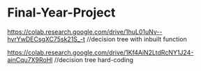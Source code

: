# Final-Year-Project


https://colab.research.google.com/drive/1huL01uNv--hyrYwDECsgXC75sk21S_-t   //decision tree with inbuilt function


https://colab.research.google.com/drive/1Kf4AiN2LtdRcNY1J24-ainCqu7X9RoHl  //decision tree hard-coding
